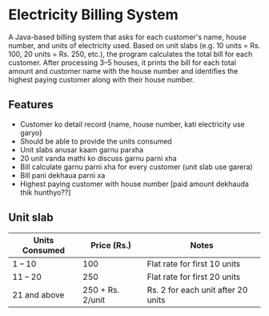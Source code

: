 # Electricity Billing System
 
 A Java-based billing system that asks for each customer's name, house number, and units of electricity used. Based on  unit slabs (e.g. 10 units = Rs. 100, 20 units = Rs. 250, etc.), the program calculates the total bill for each customer. After processing 3–5 houses, it prints the bill for each total amount and customer name with the house number and identifies the highest paying customer along with their house number.

## Features
- Customer ko detail record {name, house number, kati electricity use garyo}
- Should be able to provide the units consumed
- Unit slabs anusar kaam garnu parxha
- 20 unit vanda mathi ko discuss garnu parni xha
- Bill calculate garnu parni xha for every customer  (unit slab use garera)
- Bill pani dekhaua parni xa
- Highest paying customer with house number [paid amount dekhauda thik hunthyo??]

## Unit slab
| Units Consumed      | Price (Rs.)         | Notes                              |
|---------------------|---------------------|-------------------------------------|
| 1 – 10              | 100                 | Flat rate for first 10 units       |
| 11 – 20             | 250                 | Flat rate for first 20 units       |
| 21 and above        | 250 + Rs. 2/unit    | Rs. 2 for each unit after 20 units |